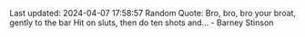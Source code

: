 Last updated: 2024-04-07 17:58:57
Random Quote: Bro, bro, bro your broat, gently to the bar
Hit on sluts, then do ten shots and... - Barney Stinson